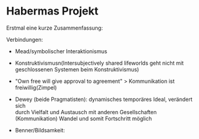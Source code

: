 # Habermas Projekt


Erstmal eine kurze Zusammenfassung:

Verbindungen:
- Mead/symbolischer Interaktionismus
- Konstruktivismusn(Intersubjectively shared lifeworlds geht nicht mit geschlossenen Systemen beim Konstruktivismus)
- "Own free will give approval to agreement" > Kommunikation ist   freiwillig(Zimpel)
- Dewey (beide Pragmatisten): dynamisches temporäres Ideal, verändert sich  
                              durch Vielfalt und Austausch mit anderen
                               Gesellschaften (Kommunikation) Wandel und somit
                               Fortschritt möglich


- Benner/Bildsamkeit:  
